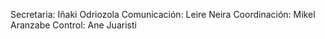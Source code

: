 Secretaria: Iñaki Odriozola
Comunicación: Leire Neira
Coordinación: Mikel Aranzabe
Control: Ane Juaristi